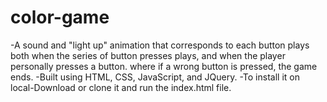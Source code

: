 # color-game
-A sound and "light up" animation that corresponds to each button plays both when the series of button presses plays, and when the player personally presses a button.
 where if a wrong button is pressed, the game ends.
-Built using HTML, CSS, JavaScript, and JQuery.
-To install it on local-Download or clone it and run the index.html file.
